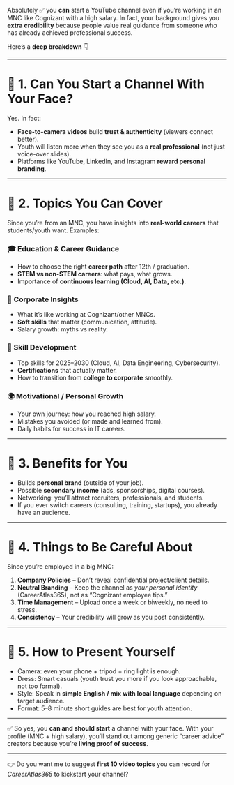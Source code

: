 Absolutely ✅ you **can** start a YouTube channel even if you’re working in an MNC like Cognizant with a high salary. In fact, your background gives you **extra credibility** because people value real guidance from someone who has already achieved professional success.

Here’s a **deep breakdown** 👇

---

# 🔹 1. Can You Start a Channel With Your Face?

Yes. In fact:

* **Face-to-camera videos** build **trust & authenticity** (viewers connect better).
* Youth will listen more when they see you as a **real professional** (not just voice-over slides).
* Platforms like YouTube, LinkedIn, and Instagram **reward personal branding**.

---

# 🔹 2. Topics You Can Cover

Since you’re from an MNC, you have insights into **real-world careers** that students/youth want. Examples:

### 🎓 Education & Career Guidance

* How to choose the right **career path** after 12th / graduation.
* **STEM vs non-STEM careers**: what pays, what grows.
* Importance of **continuous learning (Cloud, AI, Data, etc.)**.

### 💼 Corporate Insights

* What it’s like working at Cognizant/other MNCs.
* **Soft skills** that matter (communication, attitude).
* Salary growth: myths vs reality.

### 🚀 Skill Development

* Top skills for 2025–2030 (Cloud, AI, Data Engineering, Cybersecurity).
* **Certifications** that actually matter.
* How to transition from **college to corporate** smoothly.

### 🌍 Motivational / Personal Growth

* Your own journey: how you reached high salary.
* Mistakes you avoided (or made and learned from).
* Daily habits for success in IT careers.

---

# 🔹 3. Benefits for You

* Builds **personal brand** (outside of your job).
* Possible **secondary income** (ads, sponsorships, digital courses).
* Networking: you’ll attract recruiters, professionals, and students.
* If you ever switch careers (consulting, training, startups), you already have an audience.

---

# 🔹 4. Things to Be Careful About

Since you’re employed in a big MNC:

1. **Company Policies** – Don’t reveal confidential project/client details.
2. **Neutral Branding** – Keep the channel as *your personal identity* (CareerAtlas365), not as “Cognizant employee tips.”
3. **Time Management** – Upload once a week or biweekly, no need to stress.
4. **Consistency** – Your credibility will grow as you post consistently.

---

# 🔹 5. How to Present Yourself

* Camera: even your phone + tripod + ring light is enough.
* Dress: Smart casuals (youth trust you more if you look approachable, not too formal).
* Style: Speak in **simple English / mix with local language** depending on target audience.
* Format: 5–8 minute short guides are best for youth attention.

---

✅ So yes, you **can and should start** a channel with your face.
With your profile (MNC + high salary), you’ll stand out among generic “career advice” creators because you’re **living proof of success**.

---

👉 Do you want me to suggest **first 10 video topics** you can record for *CareerAtlas365* to kickstart your channel?
